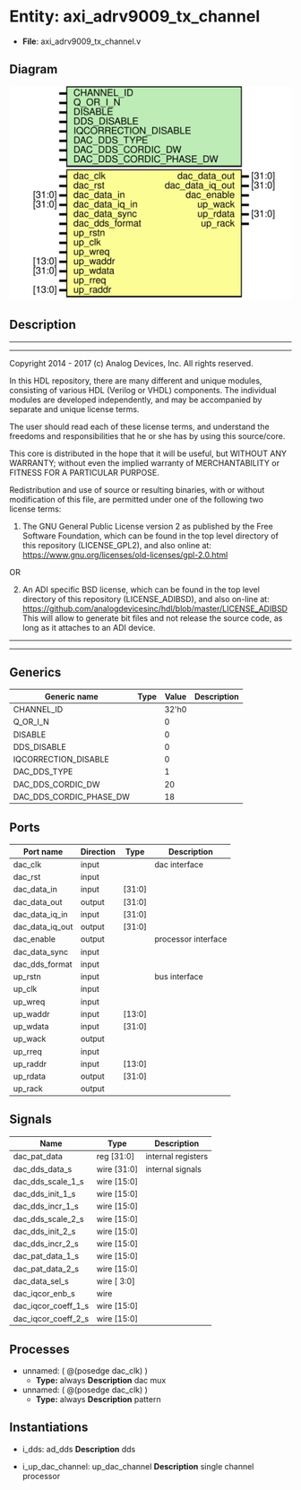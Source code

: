 # Entity: axi_adrv9009_tx_channel

- **File**: axi_adrv9009_tx_channel.v
## Diagram

![Diagram](axi_adrv9009_tx_channel.svg "Diagram")
## Description

 ***************************************************************************
 ***************************************************************************
 Copyright 2014 - 2017 (c) Analog Devices, Inc. All rights reserved.

 In this HDL repository, there are many different and unique modules, consisting
 of various HDL (Verilog or VHDL) components. The individual modules are
 developed independently, and may be accompanied by separate and unique license
 terms.

 The user should read each of these license terms, and understand the
 freedoms and responsibilities that he or she has by using this source/core.

 This core is distributed in the hope that it will be useful, but WITHOUT ANY
 WARRANTY; without even the implied warranty of MERCHANTABILITY or FITNESS FOR
 A PARTICULAR PURPOSE.

 Redistribution and use of source or resulting binaries, with or without modification
 of this file, are permitted under one of the following two license terms:

   1. The GNU General Public License version 2 as published by the
      Free Software Foundation, which can be found in the top level directory
      of this repository (LICENSE_GPL2), and also online at:
      <https://www.gnu.org/licenses/old-licenses/gpl-2.0.html>

 OR

   2. An ADI specific BSD license, which can be found in the top level directory
      of this repository (LICENSE_ADIBSD), and also on-line at:
      https://github.com/analogdevicesinc/hdl/blob/master/LICENSE_ADIBSD
      This will allow to generate bit files and not release the source code,
      as long as it attaches to an ADI device.

 ***************************************************************************
 ***************************************************************************

## Generics

| Generic name            | Type | Value | Description |
| ----------------------- | ---- | ----- | ----------- |
| CHANNEL_ID              |      | 32'h0 |             |
| Q_OR_I_N                |      | 0     |             |
| DISABLE                 |      | 0     |             |
| DDS_DISABLE             |      | 0     |             |
| IQCORRECTION_DISABLE    |      | 0     |             |
| DAC_DDS_TYPE            |      | 1     |             |
| DAC_DDS_CORDIC_DW       |      | 20    |             |
| DAC_DDS_CORDIC_PHASE_DW |      | 18    |             |
## Ports

| Port name       | Direction | Type   | Description          |
| --------------- | --------- | ------ | -------------------- |
| dac_clk         | input     |        |  dac interface       |
| dac_rst         | input     |        |                      |
| dac_data_in     | input     | [31:0] |                      |
| dac_data_out    | output    | [31:0] |                      |
| dac_data_iq_in  | input     | [31:0] |                      |
| dac_data_iq_out | output    | [31:0] |                      |
| dac_enable      | output    |        |  processor interface |
| dac_data_sync   | input     |        |                      |
| dac_dds_format  | input     |        |                      |
| up_rstn         | input     |        |  bus interface       |
| up_clk          | input     |        |                      |
| up_wreq         | input     |        |                      |
| up_waddr        | input     | [13:0] |                      |
| up_wdata        | input     | [31:0] |                      |
| up_wack         | output    |        |                      |
| up_rreq         | input     |        |                      |
| up_raddr        | input     | [13:0] |                      |
| up_rdata        | output    | [31:0] |                      |
| up_rack         | output    |        |                      |
## Signals

| Name                | Type           | Description          |
| ------------------- | -------------- | -------------------- |
| dac_pat_data        | reg     [31:0] |  internal registers  |
| dac_dds_data_s      | wire [31:0]    |  internal signals    |
| dac_dds_scale_1_s   | wire [15:0]    |                      |
| dac_dds_init_1_s    | wire [15:0]    |                      |
| dac_dds_incr_1_s    | wire [15:0]    |                      |
| dac_dds_scale_2_s   | wire [15:0]    |                      |
| dac_dds_init_2_s    | wire [15:0]    |                      |
| dac_dds_incr_2_s    | wire [15:0]    |                      |
| dac_pat_data_1_s    | wire [15:0]    |                      |
| dac_pat_data_2_s    | wire [15:0]    |                      |
| dac_data_sel_s      | wire [ 3:0]    |                      |
| dac_iqcor_enb_s     | wire           |                      |
| dac_iqcor_coeff_1_s | wire [15:0]    |                      |
| dac_iqcor_coeff_2_s | wire [15:0]    |                      |
## Processes
- unnamed: ( @(posedge dac_clk) )
  - **Type:** always
**Description**
 dac mux 
- unnamed: ( @(posedge dac_clk) )
  - **Type:** always
**Description**
 pattern 
## Instantiations

- i_dds: ad_dds
**Description**
 dds

- i_up_dac_channel: up_dac_channel
**Description**
 single channel processor

